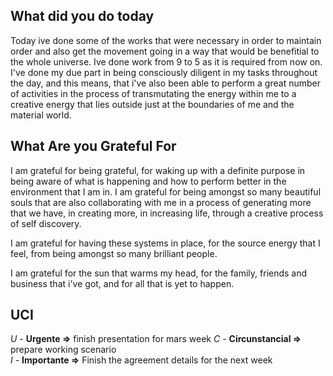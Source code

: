 ##  What did you do today
Today ive done some of the works that were necessary in order to maintain order and also get the movement going in a way that would be benefitial to the whole universe. Ive done work from 9 to 5 as it is required from now on. I've done my due part in being consciously diligent in my tasks throughout the day, and this means, that i've also been able to perform a great number of activities in the process of transmutating the energy within me to a creative energy that lies outside just at the boundaries of me and the material world. 

##  What Are you Grateful For
I am grateful for being grateful, for waking up with a definite purpose in being aware of what is happening and how to perform better in the environment that I am in. I am grateful for being amongst so many beautiful souls that are also collaborating with me in a process of generating more that we have, in creating more, in increasing life, through a creative process of self discovery.

I am grateful for having these systems in place, for the source energy that I feel, from being amongst so many brilliant people.

I am grateful for the sun that warms my head, for the family, friends and business that i've got, and for all that is yet to happen.



##  UCI

_U_ - **Urgente =>**  finish presentation for mars week
_C_ - **Circunstancial =>** prepare working scenario  
_I_ - **Importante =>** Finish the agreement details for the next week